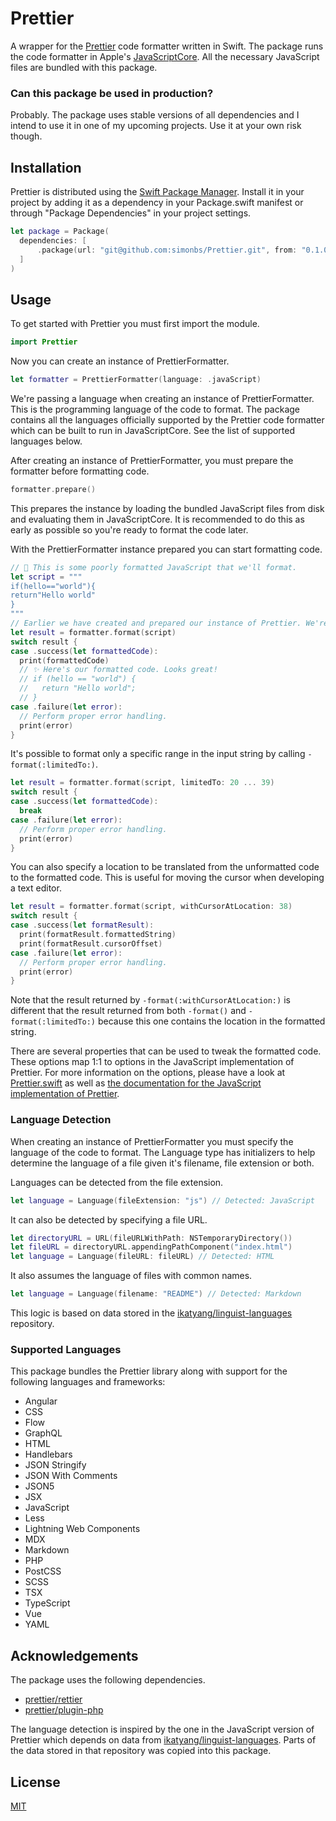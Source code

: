 # Prettier

A wrapper for the [Prettier](https://prettier.io) code formatter written in Swift.
The package runs the code formatter in Apple's [JavaScriptCore](https://developer.apple.com/documentation/javascriptcore).
All the necessary JavaScript files are bundled with this package.

### Can this package be used in production?

Probably. The package uses stable versions of all dependencies and I intend to use it in one of my upcoming projects. Use it at your own risk though.

## Installation

Prettier is distributed using the [Swift Package Manager](https://www.swift.org/package-manager/). Install it in your project by adding it as a dependency in your Package.swift manifest or through "Package Dependencies" in your project settings.

```swift
let package = Package(
  dependencies: [
      .package(url: "git@github.com:simonbs/Prettier.git", from: "0.1.0")
  ]
)
```

## Usage

To get started with Prettier you must first import the module.

```swift
import Prettier
```

Now you can create an instance of PrettierFormatter.

```swift
let formatter = PrettierFormatter(language: .javaScript)
```

We're passing a language when creating an instance of PrettierFormatter. This is the programming language of the code to format.
The package contains all the languages officially supported by the Prettier code formatter which can be built to run in JavaScriptCore.
See the list of supported languages below.

After creating an instance of PrettierFormatter, you must prepare the formatter before formatting code.

```swift
formatter.prepare()
```

This prepares the instance by loading the bundled JavaScript files from disk and evaluating them in JavaScriptCore.
It is recommended to do this as early as possible so you're ready to format the code later.

With the PrettierFormatter instance prepared you can start formatting code.

```swift
// 💩 This is some poorly formatted JavaScript that we'll format.
let script = """
if(hello=="world"){
return"Hello world"
}
"""
// Earlier we have created and prepared our instance of Prettier. We're ready to format the JavaScript code.
let result = formatter.format(script)
switch result {
case .success(let formattedCode):
  print(formattedCode)
  // ✨ Here's our formatted code. Looks great!
  // if (hello == "world") {
  //   return "Hello world";
  // }
case .failure(let error):
  // Perform proper error handling.
  print(error)
}
```

It's possible to format only a specific range in the input string by calling `-format(:limitedTo:)`.

```swift
let result = formatter.format(script, limitedTo: 20 ... 39)
switch result {
case .success(let formattedCode):
  break
case .failure(let error):
  // Perform proper error handling.
  print(error)
}
```

You can also specify a location to be translated from the unformatted code to the formatted code.
This is useful for moving the cursor when developing a text editor.

```swift
let result = formatter.format(script, withCursorAtLocation: 38)
switch result {
case .success(let formatResult):
  print(formatResult.formattedString)
  print(formatResult.cursorOffset)
case .failure(let error):
  // Perform proper error handling.
  print(error)
}
```

Note that the result returned by `-format(:withCursorAtLocation:)` is different that the result returned
from both `-format()` and `-format(:limitedTo:)` because this one contains the location in the formatted string.

There are several properties that can be used to tweak the formatted code. These options map 1:1 to options in the JavaScript implementation of Prettier.
For more information on the options, please have a look at [Prettier.swift](https://github.com/simonbs/Prettier/blob/main/Sources/Prettier/Prettier.swift) as well as [the documentation for the JavaScript implementation of Prettier](https://prettier.io/docs/en/options.html).

### Language Detection

When creating an instance of PrettierFormatter you must specify the language of the code to format.
The Language type has initializers to help determine the language of a file given it's filename, file extension or both.

Languages can be detected from the file extension.

```swift
let language = Language(fileExtension: "js") // Detected: JavaScript
```

It can also be detected by specifying a file URL.

```swift
let directoryURL = URL(fileURLWithPath: NSTemporaryDirectory())
let fileURL = directoryURL.appendingPathComponent("index.html")
let language = Language(fileURL: fileURL) // Detected: HTML
```

It also assumes the language of files with common names.

```swift
let language = Language(filename: "README") // Detected: Markdown
```

This logic is based on data stored in the [ikatyang/linguist-languages](https://github.com/ikatyang/linguist-languages) repository.

### Supported Languages

This package bundles the Prettier library along with support for the following languages and frameworks:

- Angular
- CSS
- Flow
- GraphQL
- HTML
- Handlebars
- JSON Stringify
- JSON With Comments
- JSON5
- JSX
- JavaScript
- Less
- Lightning Web Components
- MDX
- Markdown
- PHP
- PostCSS
- SCSS
- TSX
- TypeScript
- Vue
- YAML

## Acknowledgements

The package uses the following dependencies.

- [prettier/rettier](https://github.com/prettier/prettier)
- [prettier/plugin-php](https://github.com/prettier/plugin-php)

The language detection is inspired by the one in the JavaScript version of Prettier which depends on data from [ikatyang/linguist-languages](https://github.com/ikatyang/linguist-languages). Parts of the data stored in that repository was copied into this package.

## License

[MIT](https://github.com/simonbs/Prettier/blob/main/LICENSE)
